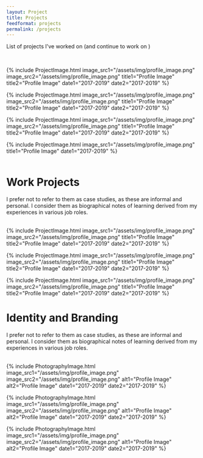 ```yaml
---
layout: Project
title: Projects
feedformat: projects
permalink: /projects
---
```


List of projects I've worked on (and continue to work on )

<br />

{% include ProjectImage.html  image_src1="/assets/img/profile_image.png" image_src2="/assets/img/profile_image.png" title1="Profile Image" title2="Profile Image" date1="2017-2019" date2="2017-2019" %}
<br />

{% include ProjectImage.html  image_src1="/assets/img/profile_image.png" image_src2="/assets/img/profile_image.png" title1="Profile Image" title2="Profile Image" date1="2017-2019" date2="2017-2019" %}

{% include ProjectImage.html  image_src1="/assets/img/profile_image.png" image_src2="/assets/img/profile_image.png" title1="Profile Image" title2="Profile Image" date1="2017-2019" date2="2017-2019" %}

{% include ProjectImage.html  image_src1="/assets/img/profile_image.png" title1="Profile Image" date1="2017-2019"  %}
<br />
<br />


# Work Projects
I prefer not to refer to them as case studies, as these are informal and personal. I consider them as biographical notes of learning derived from my experiences in various job roles.
 <br />
 <br />

{% include ProjectImage.html  image_src1="/assets/img/profile_image.png" image_src2="/assets/img/profile_image.png" title1="Profile Image" title2="Profile Image" date1="2017-2019" date2="2017-2019" %}

{% include ProjectImage.html  image_src1="/assets/img/profile_image.png" image_src2="/assets/img/profile_image.png" title1="Profile Image" title2="Profile Image" date1="2017-2019" date2="2017-2019" %}

{% include ProjectImage.html  image_src1="/assets/img/profile_image.png" image_src2="/assets/img/profile_image.png" title1="Profile Image" title2="Profile Image" date1="2017-2019" date2="2017-2019" %}


# Identity and Branding
I prefer not to refer to them as case studies, as these are informal and personal. I consider them as biographical notes of learning derived from my experiences in various job roles.
 <br />
 <br />

{% include PhotographyImage.html  image_src1="/assets/img/profile_image.png" image_src2="/assets/img/profile_image.png" alt1="Profile Image" alt2="Profile Image" date1="2017-2019" date2="2017-2019" %}

{% include PhotographyImage.html  image_src1="/assets/img/profile_image.png" image_src2="/assets/img/profile_image.png" alt1="Profile Image" alt2="Profile Image" date1="2017-2019" date2="2017-2019" %}


{% include PhotographyImage.html  image_src1="/assets/img/profile_image.png" image_src2="/assets/img/profile_image.png" alt1="Profile Image" alt2="Profile Image" date1="2017-2019" date2="2017-2019" %}
